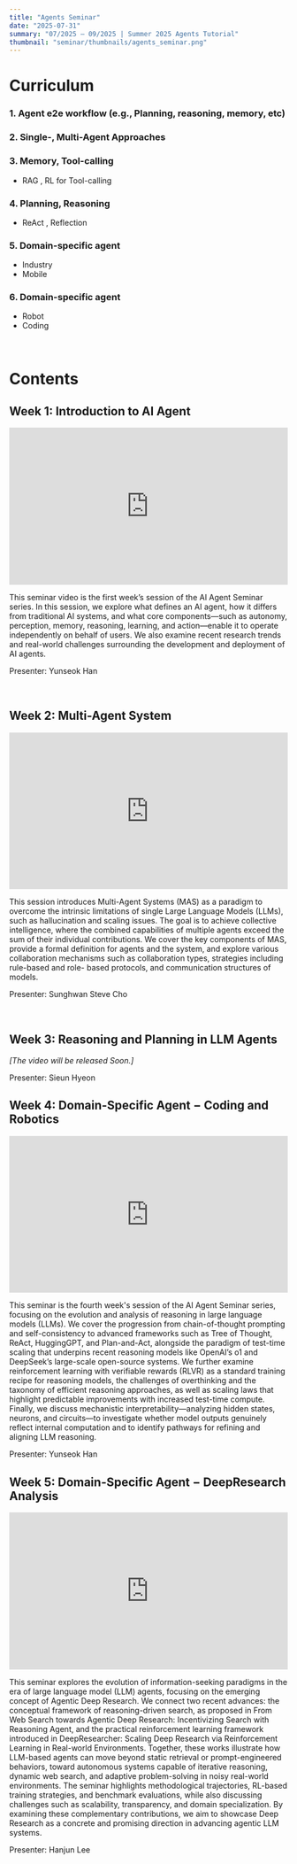 ```yaml
---
title: "Agents Seminar"
date: "2025-07-31"
summary: "07/2025 – 09/2025 | Summer 2025 Agents Tutorial"
thumbnail: "seminar/thumbnails/agents_seminar.png"
---
```


# Curriculum
### 1. Agent e2e workflow (e.g., Planning, reasoning, memory, etc)
### 2. Single-, Multi-Agent Approaches
### 3. Memory, Tool-calling
- RAG , RL for Tool-calling 
### 4. Planning, Reasoning
- ReAct , Reflection 
### 5. Domain-specific agent
- Industry
- Mobile
### 6. Domain-specific agent
- Robot
- Coding

&nbsp;
&nbsp;

# Contents
## Week 1: Introduction to AI Agent

<div style="position: relative; padding-bottom: 56.25%; height: 0; overflow: hidden; max-width: 800px; margin: 0 auto;"> 
  <iframe 
    src="https://www.youtube.com/embed/lCK9fvHlgdg?si=peyIta4N1GgSxAjj"
    style="position: absolute; top:0; left:0; width:100%; height:100%;"
    frameborder="0"
    allow="accelerometer; autoplay; clipboard-write; encrypted-media; gyroscope; picture-in-picture; web-share"
    allowfullscreen>
  </iframe>
</div>

This seminar video is the first week’s session of the AI Agent Seminar series. In this session, we explore what defines an AI agent, how it differs from traditional AI systems, and what core components—such as autonomy, perception, memory, reasoning, learning, and action—enable it to operate independently on behalf of users. We also examine recent research trends and real-world challenges surrounding the development and deployment of AI agents.

Presenter: Yunseok Han

&nbsp;

## Week 2: Multi-Agent System

<div style="position: relative; padding-bottom: 56.25%; height: 0; overflow: hidden; max-width: 800px; margin: 0 auto;"> 
  <iframe 
    src="https://www.youtube.com/embed/yz2UYjEDW8w?si=8SB78mDXa6Wt7pwY"
    style="position: absolute; top:0; left:0; width:100%; height:100%;"
    frameborder="0"
    allow="accelerometer; autoplay; clipboard-write; encrypted-media; gyroscope; picture-in-picture; web-share"
    allowfullscreen>
  </iframe>
</div>

This session introduces Multi-Agent Systems (MAS) as a paradigm to overcome the intrinsic limitations of single Large Language Models (LLMs), such as hallucination and scaling issues. The goal is to achieve collective intelligence, where the combined capabilities of multiple agents exceed the sum of their individual contributions. We cover the key components of MAS, provide a formal definition for agents and the system, and explore various collaboration mechanisms such as collaboration types, strategies including rule-based and role- based protocols, and communication structures of models. 

Presenter: Sunghwan Steve Cho

&nbsp;

## Week 3: Reasoning and Planning in LLM Agents

*[The video will be released Soon.]*

Presenter: Sieun Hyeon


## Week 4: Domain-Specific Agent − Coding and Robotics

<div style="position: relative; padding-bottom: 56.25%; height: 0; overflow: hidden; max-width: 800px; margin: 0 auto;"> 
  <iframe 
    src="https://www.youtube.com/embed/rGgqzKFxi3U?si=yNdNlf_I6pzXyE2B"
    style="position: absolute; top:0; left:0; width:100%; height:100%;"
    frameborder="0"
    allow="accelerometer; autoplay; clipboard-write; encrypted-media; gyroscope; picture-in-picture; web-share"
    allowfullscreen>
  </iframe>
</div>

This seminar is the fourth week's session of the AI Agent Seminar series, focusing on the evolution and analysis of reasoning in large language models (LLMs). We cover the progression from chain-of-thought prompting and self-consistency to advanced frameworks such as Tree of Thought, ReAct, HuggingGPT, and Plan-and-Act, alongside the paradigm of test-time scaling that underpins recent reasoning models like OpenAI’s o1 and DeepSeek’s large-scale open-source systems. We further examine reinforcement learning with verifiable rewards (RLVR) as a standard training recipe for reasoning models, the challenges of overthinking and the taxonomy of efficient reasoning approaches, as well as scaling laws that highlight predictable improvements with increased test-time compute. Finally, we discuss mechanistic interpretability—analyzing hidden states, neurons, and circuits—to investigate whether model outputs genuinely reflect internal computation and to identify pathways for refining and aligning LLM reasoning.

Presenter: Yunseok Han


## Week 5: Domain-Specific Agent − DeepResearch Analysis

<div style="position: relative; padding-bottom: 56.25%; height: 0; overflow: hidden; max-width: 800px; margin: 0 auto;"> 
  <iframe 
    src="https://www.youtube.com/embed/7PyPAJJ4iZ8?si=KQwGh1CnEvpytOWN"
    style="position: absolute; top:0; left:0; width:100%; height:100%;"
    frameborder="0"
    allow="accelerometer; autoplay; clipboard-write; encrypted-media; gyroscope; picture-in-picture; web-share"
    allowfullscreen>
  </iframe>
</div>

This seminar explores the evolution of information-seeking paradigms in the era of large language model (LLM) agents, focusing on the emerging concept of Agentic Deep Research. We connect two recent advances: the conceptual framework of reasoning-driven search, as proposed in From Web Search towards Agentic Deep Research: Incentivizing Search with Reasoning Agent, and the practical reinforcement learning framework introduced in DeepResearcher: Scaling Deep Research via Reinforcement Learning in Real-world Environments. Together, these works illustrate how LLM-based agents can move beyond static retrieval or prompt-engineered behaviors, toward autonomous systems capable of iterative reasoning, dynamic web search, and adaptive problem-solving in noisy real-world environments. The seminar highlights methodological trajectories, RL-based training strategies, and benchmark evaluations, while also discussing challenges such as scalability, transparency, and domain specialization. By examining these complementary contributions, we aim to showcase Deep Research as a concrete and promising direction in advancing agentic LLM systems.

Presenter: Hanjun Lee